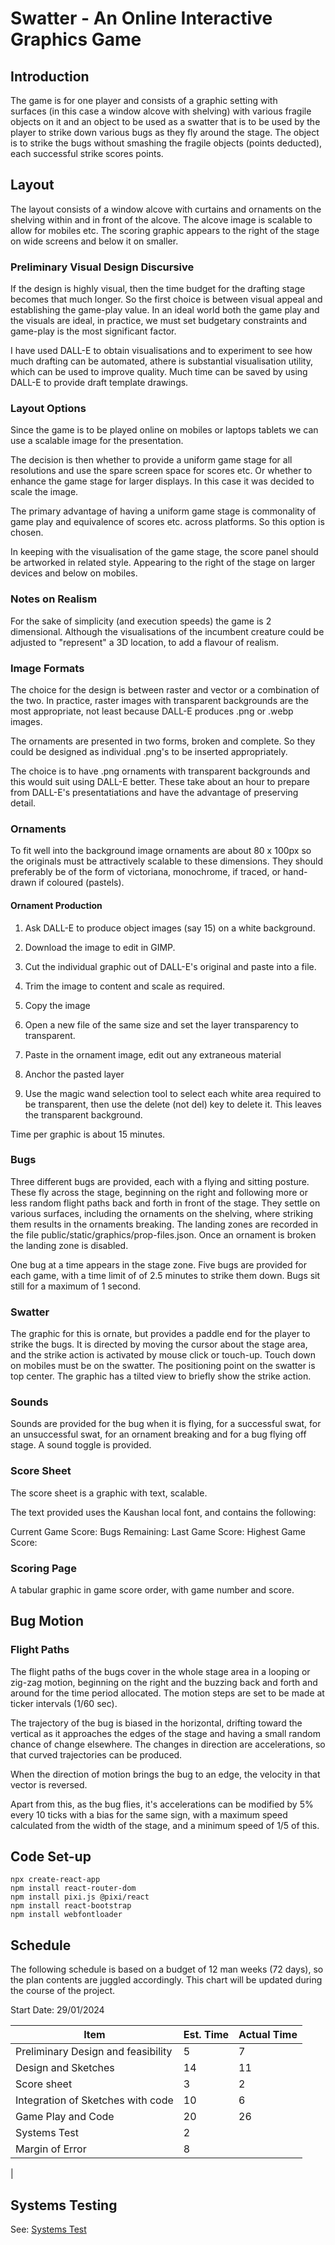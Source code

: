 # Swatter - An Online Interactive Graphics Game

## Introduction

The game is for one player and consists of a graphic setting with  
surfaces (in this case a window alcove with shelving) with various 
fragile objects on it and an object to be used as a swatter 
that is to be used by the player to strike down various bugs
as they fly around the stage. The object is to strike the bugs
without smashing the fragile objects (points deducted), each successful
strike scores points.

## Layout

The layout consists of a window alcove with curtains and ornaments on
the shelving within and in front of the alcove. The alcove image
is scalable to allow for mobiles etc. The scoring graphic appears
to the right of the stage on wide screens and below it on smaller.

### Preliminary Visual Design Discursive

If the design is highly visual, then the time budget for the drafting
stage becomes that much longer. So the first choice is between visual
appeal and establishing the game-play value. In an ideal world both
the game play and the visuals are ideal, in practice, we must set
budgetary constraints and game-play is the most significant factor.

I have used DALL-E to obtain visualisations and to experiment to see
how much drafting can be automated, athere is substantial visualisation utility, 
which can be used to improve quality. Much time can be saved by using DALL-E to 
provide draft template drawings.

### Layout Options

Since the game is to be played online on mobiles or laptops tablets
we can use a scalable image for the presentation.

The decision is then whether to provide a uniform game stage for
all resolutions and use the spare screen space for scores etc. Or
whether to enhance the game stage for larger displays. In this
case it was decided to scale the image.

The primary advantage of having a uniform game stage is commonality
of game play and equivalence of scores etc. across platforms. So
this option is chosen.

In keeping with the visualisation of the game stage, the score panel
should be artworked in related style. Appearing to the right of the
stage on larger devices and below on mobiles.


### Notes on Realism

For the sake of simplicity (and execution speeds) the game is 2 dimensional.
Although the visualisations of the incumbent creature could be adjusted
to "represent" a 3D location, to add a flavour of realism.

### Image Formats

The choice for the design is between raster and vector or a combination
of the two. In practice, raster images with transparent backgrounds are
the most appropriate, not least because DALL-E produces .png or .webp
images. 

The ornaments are presented in two forms, broken and complete. So they
could be designed as individual .png's to be inserted appropriately.

The choice is to have .png ornaments with transparent backgrounds
and this would suit using DALL-E better. These take about an hour
to prepare from DALL-E's presentatiations and have the advantage
of preserving detail.


### Ornaments

To fit well into the background image ornaments are about 80 x 100px
so the originals must be attractively scalable to these dimensions. 
They should preferably be of the form of victoriana, monochrome, 
if traced, or hand-drawn if coloured (pastels).

#### Ornament Production

1) Ask DALL-E to produce object images (say 15) on a white background.

2) Download the image to edit in GIMP.

3) Cut the individual graphic out of DALL-E's original and paste into
a file.

4) Trim the image to content and scale as required.

5) Copy the image

6) Open a new file of the same size and set the layer transparency to
transparent.

7) Paste in the ornament image, edit out any extraneous material

8) Anchor the pasted layer

9) Use the magic wand selection tool to select each white area required
to be transparent, then use the delete (not del) key to delete it. This
leaves the transparent background.

Time per graphic is about 15 minutes.

### Bugs

Three different bugs are provided, each with a flying and sitting posture.
These fly across the stage, beginning on the right and following more or less
random flight paths back and forth in front of the stage. They settle on
various surfaces, including the ornaments on the shelving, where striking
them results in the ornaments breaking. The landing zones are recorded in
the file public/static/graphics/prop-files.json. Once an ornament is broken
the landing zone is disabled.

One bug at a time appears in the stage zone. Five bugs are provided for each
game, with a time limit of of 2.5 minutes to strike them down. Bugs sit still
for a maximum of 1 second.

### Swatter

The graphic for this is ornate, but provides a paddle end for the player
to strike the bugs. It is directed by moving the cursor about the stage
area, and the strike action is activated by mouse click or touch-up.
Touch down on mobiles must be on the swatter. The positioning point on
the swatter is top center. The graphic has a tilted view to briefly show
the strike action.

### Sounds
Sounds are provided for the bug when it is flying, for a successful swat,
for an unsuccessful swat, for an ornament breaking and for a bug flying off 
stage. A sound toggle is provided.

### Score Sheet

The score sheet is a graphic with text, scalable.

The text provided uses the Kaushan local font, and contains the
following:

Current Game Score:
Bugs Remaining: 
Last Game Score:
Highest Game Score:

### Scoring Page

A tabular graphic in game score order, with game number and score.

## Bug Motion

### Flight Paths

The flight paths of the bugs cover in the whole stage area in a looping
or zig-zag motion, beginning on the right and the buzzing back and forth 
and around for the time period allocated. The motion steps are set to be made at
ticker intervals (1/60 sec).

The trajectory of the bug is biased in the horizontal, drifting toward
the vertical as it approaches the edges of the stage and having a small
random chance of change elsewhere. The changes in direction are
accelerations, so that curved trajectories can be produced.

When the direction of motion brings the bug to an edge, the velocity in that
vector is reversed.

Apart from this, as the bug flies, it's accelerations can be modified by
5% every 10 ticks with a bias for the same sign, with a maximum speed 
calculated from the width of the stage, and a minimum speed of 1/5 of this.


## Code Set-up

    npx create-react-app
    npm install react-router-dom
    npm install pixi.js @pixi/react
    npm install react-bootstrap
    npm install webfontloader
    
## Schedule

The following schedule is based on a budget of 12 man weeks (72 days),
so the plan contents are juggled accordingly. This chart will be updated
during the course of the project.

Start Date: 29/01/2024

| Item                                   | Est. Time       | Actual Time
| -------------------------------------- | --------------- | ------------ |
| Preliminary Design and feasibility     | 5               | 7            |
| Design and Sketches                    | 14              | 11           |
| Score sheet                            | 3               | 2            |
| Integration of Sketches with code      | 10              | 6            |
| Game Play and Code                     | 20              | 26           |
| Systems Test                           | 2               |              |
| Margin of Error                        | 8               |              |
| 

## Systems Testing

See: [Systems Test](systems-test.md)